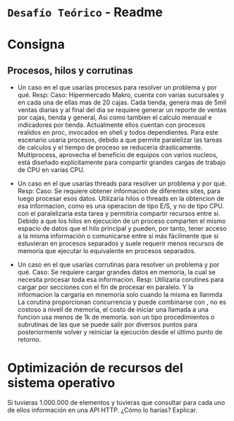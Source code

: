 # `Desafío Teórico` - Readme

# Consigna
## Procesos, hilos y corrutinas


- Un caso en el que usarías procesos para resolver un problema y por qué.
Resp: 
Caso: Hipermercado Makro, cuenta con varias sucursales y en cada una de ellas mas de 20 cajas. Cada tienda, genera mas de 5mil ventas diarias y al final del dia se requiere generar un reporte de ventas por cajas, tienda y general, Asi como tambien el calculo mensual e indicadores por tienda. Actualmente ellos cuentan con procesos realidos en proc, invocados en shell y todos dependientes. 
Para este escenario usaria procesos, debido a que permite paralelizar las tareas de calculos y el tiempo de proceso se reduceria drasticamente. Multiprocess, aprovecha el beneficio de equipos con varios nucleos, está diseñado explícitamente para compartir grandes cargas de trabajo de CPU en varias CPU.


- Un caso en el que usarías threads para resolver un problema y por qué.
Resp:
Caso: Se requiere obtener informacion de diferentes sites, para luego procesar esos datos. 
Utilizaria hilos o threads en la obtencion de esa informacion, como es una operacion de tipo E/S, y no de tipo CPU. con el paralelizaria esta tarea y permitiria compartir recursos entre si. Debido a que los hilos en ejecución de un proceso comparten el mismo espacio de datos que el hilo principal y pueden, por tanto, tener acceso a la misma información o comunicarse entre sí más fácilmente que si estuvieran en procesos separados y suele requerir menos recursos de memoria que ejecutar lo equivalente en procesos separados.


- Un caso en el que usarías corrutinas para resolver un problema y por qué.
Caso: Se requiere cargar grandes datos en memoria, la cual se necesita procesar toda esa informacion. 
Resp: Utilizaria corutines para cargar por secciones con el fin de procesar en paralelo. Y la informacion la cargaria en mnemoria solo cuando la misma es llanmda
La  corutina proporcionan concurrencia y puede combinarse con , no es costoso a nivell de memoria, el costo de iniciar una llamada a una funcion usa menos de 1k de memoria. son un tipo procedimientos o subrutinas de las que se puede salir por diversos puntos para posteriormente volver y reiniciar la ejecución desde el último punto de retorno.


# Optimización de recursos del sistema operativo
Si tuvieras 1.000.000 de elementos y tuvieras que consultar para cada uno de ellos
información en una API HTTP. ¿Cómo lo harías? Explicar.
